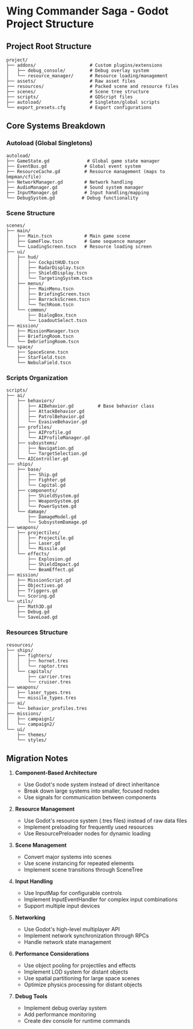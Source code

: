 # Wing Commander Saga - Godot Project Structure

## Project Root Structure
```
project/
├── addons/                    # Custom plugins/extensions
│   ├── debug_console/         # Debug overlay system
│   └── resource_manager/      # Resource loading/management
├── assets/                    # Raw asset files
├── resources/                 # Packed scene and resource files
├── scenes/                    # Scene tree structure
├── scripts/                   # GDScript files
├── autoload/                  # Singleton/global scripts
└── export_presets.cfg         # Export configurations
```

## Core Systems Breakdown

### Autoload (Global Singletons)
```
autoload/
├── GameState.gd              # Global game state manager
├── EventBus.gd              # Global event system
├── ResourceCache.gd         # Resource management (maps to bmpman/cfile)
├── NetworkManager.gd        # Network handling
├── AudioManager.gd          # Sound system manager
├── InputManager.gd          # Input handling/mapping
└── DebugSystem.gd          # Debug functionality
```

### Scene Structure
```
scenes/
├── main/
│   ├── Main.tscn            # Main game scene
│   ├── GameFlow.tscn        # Game sequence manager
│   └── LoadingScreen.tscn   # Resource loading screen
├── ui/
│   ├── hud/
│   │   ├── CockpitHUD.tscn
│   │   ├── RadarDisplay.tscn
│   │   ├── ShieldDisplay.tscn
│   │   └── TargetingSystem.tscn
│   ├── menus/
│   │   ├── MainMenu.tscn
│   │   ├── BriefingScreen.tscn
│   │   ├── BarracksScreen.tscn
│   │   └── TechRoom.tscn
│   └── common/
│       ├── DialogBox.tscn
│       └── LoadoutSelect.tscn
├── mission/
│   ├── MissionManager.tscn
│   ├── BriefingRoom.tscn
│   └── DebriefingRoom.tscn
└── space/
	├── SpaceScene.tscn
	├── StarField.tscn
	└── NebulaField.tscn
```

### Scripts Organization
```
scripts/
├── ai/
│   ├── behaviors/
│   │   ├── AIBehavior.gd         # Base behavior class
│   │   ├── AttackBehavior.gd
│   │   ├── PatrolBehavior.gd
│   │   └── EvasiveBehavior.gd
│   ├── profiles/
│   │   ├── AIProfile.gd
│   │   └── AIProfileManager.gd
│   ├── subsystems/
│   │   ├── Navigation.gd
│   │   └── TargetSelection.gd
│   └── AIController.gd
├── ships/
│   ├── base/
│   │   ├── Ship.gd
│   │   ├── Fighter.gd
│   │   └── Capital.gd
│   ├── components/
│   │   ├── ShieldSystem.gd
│   │   ├── WeaponSystem.gd
│   │   └── PowerSystem.gd
│   └── damage/
│       ├── DamageModel.gd
│       └── SubsystemDamage.gd
├── weapons/
│   ├── projectiles/
│   │   ├── Projectile.gd
│   │   ├── Laser.gd
│   │   └── Missile.gd
│   └── effects/
│       ├── Explosion.gd
│       ├── ShieldImpact.gd
│       └── BeamEffect.gd
├── mission/
│   ├── MissionScript.gd
│   ├── Objectives.gd
│   ├── Triggers.gd
│   └── Scoring.gd
└── utils/
	├── Math3D.gd
	├── Debug.gd
	└── SaveLoad.gd
```

### Resources Structure
```
resources/
├── ships/
│   ├── fighters/
│   │   ├── hornet.tres
│   │   └── raptor.tres
│   └── capitals/
│       ├── carrier.tres
│       └── cruiser.tres
├── weapons/
│   ├── laser_types.tres
│   └── missile_types.tres
├── ai/
│   └── behavior_profiles.tres
├── missions/
│   ├── campaign1/
│   └── campaign2/
└── ui/
	├── themes/
	└── styles/
```

## Migration Notes

1. **Component-Based Architecture**
   - Use Godot's node system instead of direct inheritance
   - Break down large systems into smaller, focused nodes
   - Use signals for communication between components

2. **Resource Management**
   - Use Godot's resource system (.tres files) instead of raw data files
   - Implement preloading for frequently used resources
   - Use ResourcePreloader nodes for dynamic loading

3. **Scene Management**
   - Convert major systems into scenes
   - Use scene instancing for repeated elements
   - Implement scene transitions through SceneTree

4. **Input Handling**
   - Use InputMap for configurable controls
   - Implement InputEventHandler for complex input combinations
   - Support multiple input devices

5. **Networking**
   - Use Godot's high-level multiplayer API
   - Implement network synchronization through RPCs
   - Handle network state management

6. **Performance Considerations**
   - Use object pooling for projectiles and effects
   - Implement LOD system for distant objects
   - Use spatial partitioning for large space scenes
   - Optimize physics processing for distant objects

7. **Debug Tools**
   - Implement debug overlay system
   - Add performance monitoring
   - Create dev console for runtime commands
